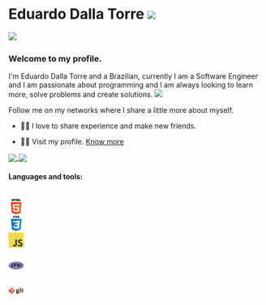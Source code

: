 

<!--
### Hi there 👋
**eduardodallatorre/eduardodallatorre** is a ✨ _special_ ✨ repository because its `README.md` (this file) appears on your GitHub profile.

Here are some ideas to get you started:

- 🔭 I’m currently working on ...
- 🌱 I’m currently learning ...
- 👯 I’m looking to collaborate on ...
- 🤔 I’m looking for help with ...
- 💬 Ask me about ...
- 📫 How to reach me: ...
- 😄 Pronouns: ...
- ⚡ Fun fact: ...
-->

# Eduardo Dalla Torre <img src="https://github.com/mupezzuol/mupezzuol/raw/master/assets/developer.gif" width="30px" style="max-width:100%;">

 [<img src="https://img.shields.io/badge/linkedin-1877F2?style=flat-square&logo=linkedin&logoColor=white" />](https://www.linkedin.com/in/eduardodallatorre/)
<!--
[<img src="https://img.shields.io/badge/YouTube-1877F2?style=flat-square&logo=youtube&logoColor=white" />](https://www.youtube.com/c/dallatorre) [<img src="https://img.shields.io/badge/linkedin-1877F2?style=flat-square&logo=linkedin&logoColor=white" />](https://www.linkedin.com/in/eduardodallatorre/) [<img src = "https://img.shields.io/badge/instagram-1877F2?style=flat-square&logo=instagram&logoColor=white">](https://www.instagram.com/dallatorre.io/) -->

### Welcome to my profile. 

I'm Eduardo Dalla Torre and a Brazilian, currently I am a Software Engineer and I am passionate about programming and I am always looking to learn more, solve problems and create solutions. <img src="https://camo.githubusercontent.com/63371d36886ee658f5a97401f393e1ab1684b2fd3de674b8f5efc7d410b2a3d0/68747470733a2f2f6d656469612e67697068792e636f6d2f6d656469612f57556c706c634d704f43456d5447427442572f67697068792e676966" width="24" data-canonical-src="https://media.giphy.com/media/WUlplcMpOCEmTGBtBW/giphy.gif" style="max-width:100%;">

Follow me on my networks where I share a little more about myself.

- 🙋‍♂️   I love to share experience and make new friends.
<!-- - 🎥   I share my experiences on my YouTube channel. -->
- 👨‍🎓   Visit my profile. <a href="https://eduardodallatorre.com/">Know more</a>

<a href="https://github.com/eduardodallatorre/github-readme-stats">
  <img align="center" src="https://github-readme-stats.vercel.app/api/top-langs/?username=eduardodallatorre&layout=dark"/>
  <img align="center" src="https://github-readme-stats.vercel.app/api?username=eduardodallatorre&show_icons=true&theme=dark"/>
</a>

#### Languages and tools: 
<p>
<code>
<a target="_blank" rel="noopener noreferrer" href="https://raw.githubusercontent.com/github/explore/80688e429a7d4ef2fca1e82350fe8e3517d3494d/topics/html/html.png"><img height="30" src="https://raw.githubusercontent.com/github/explore/80688e429a7d4ef2fca1e82350fe8e3517d3494d/topics/html/html.png" style="max-width:100%;"></a></code>
<code>
<a target="_blank" rel="noopener noreferrer" href="https://raw.githubusercontent.com/github/explore/80688e429a7d4ef2fca1e82350fe8e3517d3494d/topics/css/css.png"><img height="30" src="https://raw.githubusercontent.com/github/explore/80688e429a7d4ef2fca1e82350fe8e3517d3494d/topics/css/css.png" style="max-width:100%;"></a></code>  
<code>  
<a target="_blank" rel="noopener noreferrer" href="https://raw.githubusercontent.com/github/explore/80688e429a7d4ef2fca1e82350fe8e3517d3494d/topics/javascript/javascript.png"><img height="30" src="https://raw.githubusercontent.com/github/explore/80688e429a7d4ef2fca1e82350fe8e3517d3494d/topics/javascript/javascript.png" style="max-width:100%;"></a>
</code>
<code>  
<a target="_blank" rel="noopener noreferrer" href="https://raw.githubusercontent.com/github/explore/80688e429a7d4ef2fca1e82350fe8e3517d3494d/topics/php/php.png"><img height="30" src="https://raw.githubusercontent.com/github/explore/80688e429a7d4ef2fca1e82350fe8e3517d3494d/topics/php/php.png" style="max-width:100%;"></a>
</code>   
<!-- <code>  
<a target="_blank" rel="noopener noreferrer" href="https://raw.githubusercontent.com/github/explore/80688e429a7d4ef2fca1e82350fe8e3517d3494d/topics/laravel/laravel.png"><img height="30" src="https://raw.githubusercontent.com/github/explore/80688e429a7d4ef2fca1e82350fe8e3517d3494d/topics/laravel/laravel.png" style="max-width:100%;"></a>
</code>   -->
<code>
<a target="_blank" rel="noopener noreferrer" href="https://raw.githubusercontent.com/github/explore/80688e429a7d4ef2fca1e82350fe8e3517d3494d/topics/git/git.png"><img height="30" src="https://raw.githubusercontent.com/github/explore/80688e429a7d4ef2fca1e82350fe8e3517d3494d/topics/git/git.png" style="max-width:100%;"></a>
</code>
</p>
